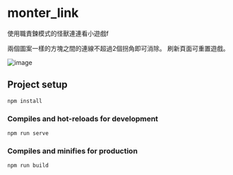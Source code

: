 # monter_link
使用職責鍊模式的怪獸連連看小遊戲f

兩個圖案一樣的方塊之間的連線不超過2個拐角即可消除。
刷新頁面可重置遊戲。

![image](https://user-images.githubusercontent.com/60773919/159412004-ec5ff439-e488-47ee-bdbc-860462c2d9d7.png)

## Project setup
```
npm install
```

### Compiles and hot-reloads for development
```
npm run serve
```

### Compiles and minifies for production
```
npm run build
``` 



